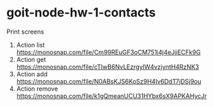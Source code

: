# goit-node-hw-1-contacts

Print screens
1. Action list     https://monosnap.com/file/Cm99REuGF3oCM751i4j4eJjiECFk9G
2. Action get      https://monosnap.com/file/cTIwB6NvLEzrgyIW4vzjyntH4RzNK3
3. Action add      https://monosnap.com/file/N0ABsKJS6KoSz9H4Iv6DdT7jDSj9ou
4. Action remove   https://monosnap.com/file/k1gQmeanUCU31HYbx6sX9APKAHycJr
